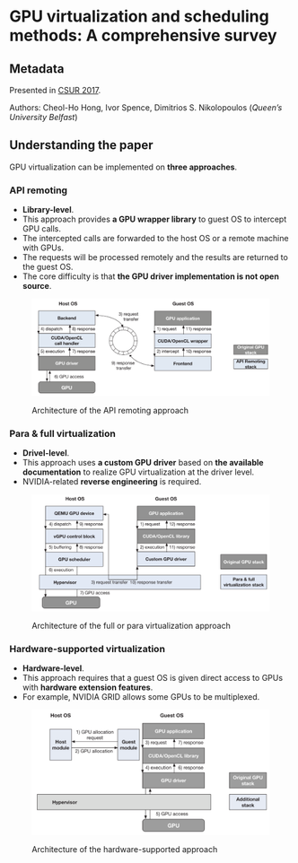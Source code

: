 # GPU virtualization and scheduling methods: A comprehensive survey

## Metadata

Presented in [CSUR 2017](https://doi.org/10.1145/3068281).

Authors: Cheol-Ho Hong, Ivor Spence, Dimitrios S. Nikolopoulos (_Queen’s University Belfast_)

## Understanding the paper

GPU virtualization can be implemented on **three approaches**.

### **API remoting**

* **Library-level**.
* This approach provides **a GPU wrapper library** to guest OS to intercept GPU calls.
* The intercepted calls are forwarded to the host OS or a remote machine with GPUs.
* The requests will be processed remotely and the results are returned to the guest OS.
* The core difficulty is that **the GPU driver implementation is not open source**.

<figure><img src="../../../../.gitbook/assets/architecture-of-the-api-remoting-approach.png" alt=""><figcaption><p>Architecture of the API remoting approach</p></figcaption></figure>

### **Para & full virtualization**

* **Drivel-level**.
* This approach uses **a custom GPU driver** based on **the available documentation** to realize GPU virtualization at the driver level.
* NVIDIA-related **reverse engineering** is required.

<figure><img src="../../../../.gitbook/assets/architecture-of-the-full-or-para-virtualization-approach.png" alt=""><figcaption><p>Architecture of the full or para virtualization approach</p></figcaption></figure>

### **Hardware-supported virtualization**

* **Hardware-level**.
* This approach requires that a guest OS is given direct access to GPUs with **hardware extension features**.
* For example, NVIDIA GRID allows some GPUs to be multiplexed.

<figure><img src="../../../../.gitbook/assets/architecture-of-the-hardware-supported-approach.png" alt=""><figcaption><p>Architecture of the hardware-supported approach</p></figcaption></figure>
